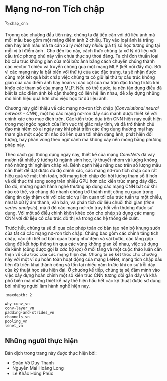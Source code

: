 <!-- ===================== Bắt đầu dịch  ==================== -->
<!-- ========================================= REVISE BẮT ĐẦU =================================== -->

<!--
# Convolutional Neural Networks
-->

# Mạng nơ-ron Tích chập
:label:`chap_cnn`

<!--
In earlier chapters, we came up against image data, for which each example consists of a 2D grid of pixels.
Depending on whether we're handling black-and-white or color images, each pixel location might be associated with either *one* or *multiple* numerical values, respectively.
Until now, our way of dealing with this rich structure was deeply unsatisfying.
We simply discarded each image's spatial structure by flattening them into 1D vectors, feeding them through a (fully connected) MLP.
Because these networks invariant to the order of the features we could get similar results regardless of whether 
we preserve an order corresponding ot the spatial structure of the pixels or if we permute the columns of our design matrix before fitting the MLP's parameters.
Preferably, we would leverage our prior knowledge that nearby pixels are typically related to each other, to build efficient models for learning from image data.
-->

Tronng các chương đầu tiên này, chúng ta đã tiếp cận với dữ liệu ảnh mà mỗi mẫu bao gồm một mảng điểm ảnh 2 chiều.
Tùy vào loại ảnh là trắng đen hay ảnh màu mà ta cần xử lý *một* hay *nhiều* giá trị số học tương ứng tại mỗi vị trí điểm ảnh . 
Cho đến lúc này, cách thức chúng ta xử lý dữ liệu với cấu trúc phong phú này vẫn chưa thực sự thoả đáng.
Ta chỉ đơn thuần loại bỏ cấu trúc không gian của mỗi bức ảnh bằng cách chuyển chúng thành các vector 1 chiều và truyền chúng qua một mạng MLP (kết nối đầy đủ).
Bởi vì các mạng này là bất biến với thứ tự của các đặc trưng, ta sẽ nhận được cùng một kết quả bất chấp việc chúng ta có giữ lại thứ tự cấu trúc không gian của các điểm ảnh hay hoán vị các cột của ma trận đặc trưng trước khi khớp các tham số của mạng MLP. 
Nếu có thể dược, ta nên tận dụng điều đã biết là các điểm ảnh kề cận thường có liên hệ lẫn nhau, để xây dựng những mô hình hiệu quả hơn cho việc học từ dữ liệu ảnh.

<!--
This chapter introduces convolutional neural networks (CNNs), a powerful family of neural networks that were designed for precisely this purpose.
CNN-based architectures are now ubiquitous in the field of computer vision, and have become so dominant that hardly anyone 
today would develop a commercial application or enter a competition related to image recognition, object detection, or semantic segmentation, without building off of this approach.
-->

Chương này giới thiệu về các mạng nơ-ron tích chập (_Convolutional neural network - CNN_), một họ các mạng nơ-ron đầy sức mạnh được thiết kế với chính xác cho mục đích trên. 
Các kiến trúc dựa trên CNN hiện nay xuất hiện trong mọi ngóc ngách của lĩnh vực thị giác máy tính, và đã trở thành chủ đạo mà hiếm có ai ngày nay khi phát triển các ứng dụng thương mại hay tham gia một cuộc thi nào đó liên quan tới nhận dạng ảnh, phát hiện đối tượng, hay phân vùng theo ngữ cảnh mà không xây nền móng bằng phương pháp này.

<!--
Modern *ConvNets*, as they are called colloquially owe their design to inspirations from biology, group theory, and a healthy dose of experimental tinkering.
In addition to their sample efficiency in achieving accurate models, convolutional neural networks tend to be computationally efficient, 
both because they require fewer parameters than dense architectures and because convolutions are easy to parallelize across GPU cores.
Consequently, practitioners often apply CNNs whenever possible, and increasingly they have emerged as credible competitors even on tasks with 1D sequence structure, 
such as audio, text, and time series analysis, where recurrent neural networks are conventionally used.
Some clever adaptations of CNNs have also brought them to bear on graph-structured data and in recommender systems.
-->

Theo cách gọi thông dụng ngày nay, thiết kế của mạng *ConvNets* đã vay mượn rất nhiều ý tưởng từ ngành sinh học, lý thuyết nhóm và lượng không nhỏ những thí nghiệm chắp vá.
Bênh cạnh hiệu năng cao trên số lượng mẫu cần thiết để đạt được đủ độ chính xác, các mạng nơ-ron tích chập còn rất hiệu quả về mặt tính toán, bởi mạng tích chập đòi hỏi lượng tham số ít hơn và dễ thực thi song song trên nhiều GPU hơn các kiến trúc mạng dày đặc. 
Do đó, những người hành nghề thường áp dụng các mạng CNN bất cứ khi nào có thể, và chúng đã nhanh chóng trở thành một công cụ quan trọng đáng tin cậy thậm chí với các tác vụ liên quan tới cấu trúc tuần tự một chiều,
như là xử lý âm thanh, văn bản, và phân tích dữ liệu chuỗi thời gian (_time series analysis_), mà ở đó các mạng nơ-rơn truy hồi vốn thường được sử dụng. 
Với một số điều chỉnh khôn khéo còn cho phép sử dụng các mạng CNN với dữ liệu có cấu trúc đồ thị và trong các hệ thống đề xuất.

<!--
First, we will walk through the basic operations that comprise the backbone of all convolutional networks.
These include the convolutional layers themselves, nitty-gritty details including padding and stride, 
the pooling layers used to aggregate information across adjacent spatial regions, the use of multiple *channels* (also called *filters*) at each layer, 
and a careful discussion of the structure of modern architectures.
We will conclude the chapter with a full working example of LeNet, the first convolutional network successfully deployed, long before the rise of modern deep learning.
In the next chapter, we will dive into full implementations of some popular and 
comparatively recent CNN architectures whose designs representat most of the techniques commonly used by modern practitioners.
-->

Trước hết, chúng ta sẽ đi qua các phép toán cơ bản tạo nên bộ khung sườn của tất cả các mạng nơ-ron tích chập.
Chúng bao gồm các chính tầng tích chập, các chi tiết cơ bản quan trọng như đệm và sải bước, các tầng gộp dùng để kết hợp thông tin qua các vùng không gian kề nhau, việc sử dụng đa kênh (cũng được gọi là *các bộ lọc*) ở mỗi tầng và một cuộc thảo luận cẩn thận về cấu trúc của các mạng hiện đại. 
Chúng ta sẽ kết thúc cho chương này với một ví dụ hoàn toàn hoạt động của mạng LeNet, mạng tích chập đầu tiên đã triển khai thành công và tồn tại nhiều năm trước khi có sự trỗi dậy của kỹ thuật học sâu hiện đại. 
Ở chương kế tiếp, chúng ta sẽ đắm mình vào việc xây dựng hoàn chỉnh một số kiến trúc CNN tương đối gần đây và khá phổ biến mà những thiết kế này thể hiện hầu hết các kỹ thuật được sử dụng bởi những người làm hành nghề hiện nay. 

```toc
:maxdepth: 2

why-conv_vn
conv-layer_vn
padding-and-strides_vn
channels_vn
pooling_vn
lenet_vn
```

<!-- ===================== Kết thúc dịch  ==================== -->
<!-- ========================================= REVISE KẾT THÚC ===================================-->

## Những người thực hiện
Bản dịch trong trang này được thực hiện bởi:
<!--
Tác giả của mỗi Pull Request điền tên mình và tên những người review mà bạn thấy
hữu ích vào từng phần tương ứng. Mỗi dòng một tên, bắt đầu bằng dấu `*`.

Lưu ý:
* Nếu reviewer không cung cấp tên, bạn có thể dùng tên tài khoản GitHub của họ
với dấu `@` ở đầu. Ví dụ: @aivivn.

* Tên đầy đủ của các reviewer có thể được tìm thấy tại https://github.com/aivivn/d2l-vn/blob/master/docs/contributors_info.md
-->

* Đoàn Võ Duy Thanh
* Nguyễn Mai Hoàng Long
* Lê Khắc Hồng Phúc
